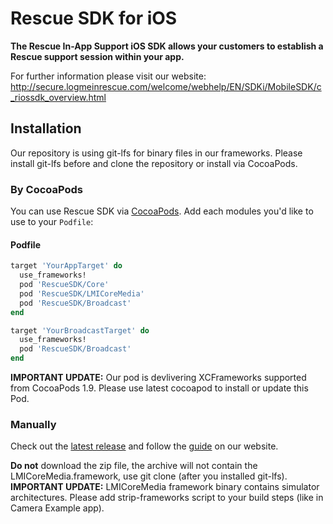 # Rescue SDK for iOS

**The Rescue In-App Support iOS SDK allows your customers to establish a Rescue support session within your app.**

For further information please visit our website: http://secure.logmeinrescue.com/welcome/webhelp/EN/SDKi/MobileSDK/c_riossdk_overview.html

## Installation

Our repository is using git-lfs for binary files in our frameworks. Please install git-lfs before and clone the repository or install via CocoaPods.

### By CocoaPods

You can use Rescue SDK via [CocoaPods](http://cocoapods.org). Add each modules you'd like to use to your `Podfile`:

#### Podfile

```ruby
target 'YourAppTarget' do
  use_frameworks!
  pod 'RescueSDK/Core'
  pod 'RescueSDK/LMICoreMedia'
  pod 'RescueSDK/Broadcast'
end

target 'YourBroadcastTarget' do
  use_frameworks!
  pod 'RescueSDK/Broadcast'
end

```

**IMPORTANT UPDATE:** Our pod is devlivering XCFrameworks supported from CocoaPods 1.9. Please use latest cocoapod to install or update this Pod.

### Manually

Check out the [latest release](https://github.com/LogmeinRescue/iOS-SDK/releases/latest) and follow the [guide](http://secure.logmeinrescue.com/welcome/webhelp/EN/SDKi/MobileSDK/c_riossdk_overview.html) on our website.

**Do not** download the zip file, the archive will not contain the LMICoreMedia.framework, use git clone (after you installed git-lfs). 
**IMPORTANT UPDATE:** LMICoreMedia framework binary contains simulator architectures. Please add strip-frameworks script to your build steps (like in Camera Example app). 
